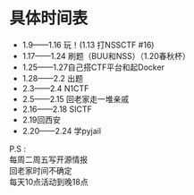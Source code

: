 <a name="xT6yu"></a>
# 具体时间表
- 1.9——1.16  玩！(1.13 打NSSCTF #16)
- 1.17——1.24 刷题（BUU和NSS）（1.20春秋杯）
- 1.25——1.27自己搭CTF平台和起Docker
- 1.28——2.2 出题
- 2.3——2.4 N1CTF
- 2.5——2.15 回老家走一堆亲戚
- 2.16——2.18 SICTF
- 2.19回西安
- 2.20——2.24 学pyjail

P.S : <br />每周二周五写开源情报<br />回老家时间不确定<br />每天10点活动到晚18点

